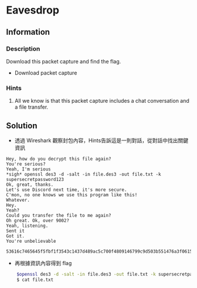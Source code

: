 # Eavesdrop

## Information


### Description

Download this packet capture and find the flag.
* Download packet capture

### Hints

1. All we know is that this packet capture includes a chat conversation and a file transfer.

## Solution
* 透過 Wireshark 觀察封包內容，Hints告訴這是一則對話，從對話中找出關鍵資訊
```
Hey, how do you decrypt this file again?
You're serious?
Yeah, I'm serious
*sigh* openssl des3 -d -salt -in file.des3 -out file.txt -k supersecretpassword123
Ok, great, thanks.
Let's use Discord next time, it's more secure.
C'mon, no one knows we use this program like this!
Whatever.
Hey.
Yeah?
Could you transfer the file to me again?
Oh great. Ok, over 9002?
Yeah, listening.
Sent it
Got it.
You're unbelievable
```
```
53616c7465645f5fbf1f3543c1437d489ac5c700f4809146799c9d503b551476a3f06159293bee7c9e5183fb5c4a184c
```
* 再根據資訊內容得到 flag
```sh
    $openssl des3 -d -salt -in file.des3 -out file.txt -k supersecretpassword123
    $ cat file.txt                                                      picoCTF{nc_73115_411_0ee7267a}
```



